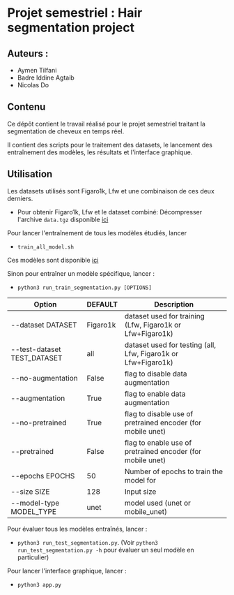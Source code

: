 # Projet semestriel : Hair segmentation project

## Auteurs : 
- Aymen Tilfani
- Badre Iddine Agtaib
- Nicolas Do

## Contenu

Ce dépôt contient le travail réalisé pour le projet semestriel traitant la segmentation de cheveux en temps réel. 

Il contient des scripts pour le traitement des datasets, le lancement des entraînement des modèles, les résultats et l'interface graphique.

## Utilisation

Les datasets utilisés sont Figaro1k, Lfw et une combinaison de ces deux derniers.

- Pour obtenir Figaro1k, Lfw et le dataset combiné:
Décompresser l'archive  `data.tgz` disponible [ici](https://filesender.renater.fr/?s=download&token=2b826262-7750-4c59-8260-de40755996d5)

Pour lancer l'entraînement de tous les modèles étudiés, lancer

- `train_all_model.sh`

Ces modèles sont disponible [ici](https://filesender.renater.fr/?s=download&token=bb5d1d00-ddf7-4332-ad80-5801c4fe70d6)

Sinon pour entraîner un modèle spécifique, lancer :

- `python3 run_train_segmentation.py [OPTIONS]`

|Option                         |   DEFAULT      |  Description                                                         |
|-------------------------------|----------------|----------------------------------------------------------------------|
|  --dataset DATASET            |     Figaro1k   |dataset used for training (Lfw, Figaro1k or Lfw+Figaro1k)             |
|  --test-dataset TEST_DATASET  |     all        |dataset used for testing (all, Lfw, Figaro1k or Lfw+Figaro1k)         |
|  --no-augmentation            |     False      |flag to disable data augmentation                                     |
|  --augmentation               |     True       |flag to enable data augmentation                                      |
|  --no-pretrained              |     True       |flag to disable use of pretrained encoder  (for mobile unet)          |
|  --pretrained                 |     False      |flag to enable use of pretrained encoder (for mobile unet)            |
|  --epochs EPOCHS              |      50        |Number of epochs to train the model for                               |
|  --size SIZE                  |      128       |Input size                                                            |
|  --model-type MODEL_TYPE      |     unet       |model used (unet or mobile_unet)                                      |


Pour évaluer tous les modèles entraînés, lancer :

- `python3 run_test_segmentation.py`. (Voir `python3 run_test_segmentation.py -h` pour évaluer un seul modèle en particulier)

Pour lancer l'interface graphique, lancer :

- `python3 app.py`



